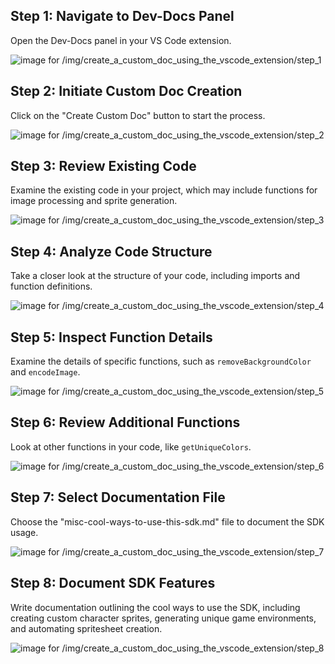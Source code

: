 

  ## Step 1: Navigate to Dev-Docs Panel

Open the Dev-Docs panel in your VS Code extension.

![image for /img/create_a_custom_doc_using_the_vscode_extension/step_1](/img/create_a_custom_doc_using_the_vscode_extension/step_1.png)

## Step 2: Initiate Custom Doc Creation

Click on the "Create Custom Doc" button to start the process.

![image for /img/create_a_custom_doc_using_the_vscode_extension/step_2](/img/create_a_custom_doc_using_the_vscode_extension/step_2.png)

## Step 3: Review Existing Code

Examine the existing code in your project, which may include functions for image processing and sprite generation.

![image for /img/create_a_custom_doc_using_the_vscode_extension/step_3](/img/create_a_custom_doc_using_the_vscode_extension/step_3.png)

## Step 4: Analyze Code Structure

Take a closer look at the structure of your code, including imports and function definitions.

![image for /img/create_a_custom_doc_using_the_vscode_extension/step_4](/img/create_a_custom_doc_using_the_vscode_extension/step_4.png)

## Step 5: Inspect Function Details

Examine the details of specific functions, such as `removeBackgroundColor` and `encodeImage`.

![image for /img/create_a_custom_doc_using_the_vscode_extension/step_5](/img/create_a_custom_doc_using_the_vscode_extension/step_5.png)

## Step 6: Review Additional Functions

Look at other functions in your code, like `getUniqueColors`.

![image for /img/create_a_custom_doc_using_the_vscode_extension/step_6](/img/create_a_custom_doc_using_the_vscode_extension/step_6.png)

## Step 7: Select Documentation File

Choose the "misc-cool-ways-to-use-this-sdk.md" file to document the SDK usage.

![image for /img/create_a_custom_doc_using_the_vscode_extension/step_7](/img/create_a_custom_doc_using_the_vscode_extension/step_7.png)

## Step 8: Document SDK Features

Write documentation outlining the cool ways to use the SDK, including creating custom character sprites, generating unique game environments, and automating spritesheet creation.

![image for /img/create_a_custom_doc_using_the_vscode_extension/step_8](/img/create_a_custom_doc_using_the_vscode_extension/step_8.png)

  